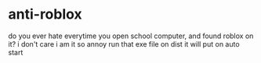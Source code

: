 # anti-roblox
do you ever hate everytime you open school computer, and found roblox on it? i don't care i am it so annoy run that exe file on dist it will put on auto start

